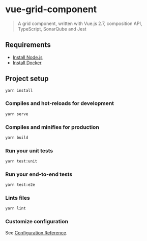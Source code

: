 # vue-grid-component

> A grid component, written with Vue.js 2.7, composition API, TypeScript, SonarQube and Jest

## Requirements

- [Install Node.js](https://nodejs.org/en/download/)
- [Install Docker](https://www.docker.com/products/docker-desktop/)
## Project setup

```sh
yarn install
```

### Compiles and hot-reloads for development

```sh
yarn serve
```

### Compiles and minifies for production

```sh
yarn build
```

### Run your unit tests

```sh
yarn test:unit
```

### Run your end-to-end tests

```sh
yarn test:e2e
```

### Lints files

```sh
yarn lint
```

### Customize configuration

See [Configuration Reference](https://cli.vuejs.org/config/).
